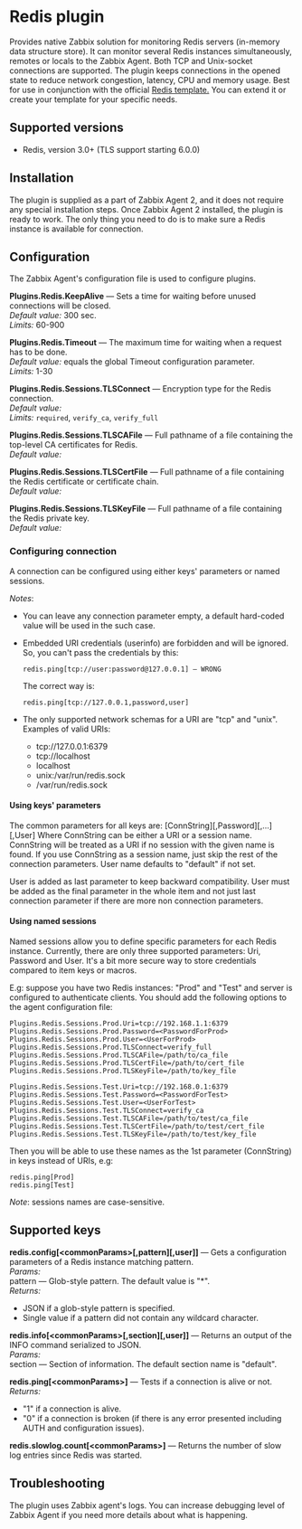 # Redis plugin
Provides native Zabbix solution for monitoring Redis servers (in-memory data structure store). It can monitor several 
Redis instances simultaneously, remotes or locals to the Zabbix Agent. Both TCP and Unix-socket connections are 
supported. The plugin keeps connections in the opened state to reduce network congestion, latency, CPU and 
memory usage. Best for use in conjunction with the official 
[Redis template.](https://git.zabbix.com/projects/ZBX/repos/zabbix/browse/templates/db/redis)
You can extend it or create your template for your specific needs. 

## Supported versions
* Redis, version 3.0+ (TLS support starting 6.0.0)

## Installation
The plugin is supplied as a part of Zabbix Agent 2, and it does not require any special installation steps. Once 
Zabbix Agent 2 installed, the plugin is ready to work. The only thing you need to do is to make sure a Redis 
instance is available for connection.

## Configuration
The Zabbix Agent's configuration file is used to configure plugins.

**Plugins.Redis.KeepAlive** — Sets a time for waiting before unused connections will be closed.  
*Default value:* 300 sec.  
*Limits:* 60-900

**Plugins.Redis.Timeout** — The maximum time for waiting when a request has to be done.  
*Default value:* equals the global Timeout configuration parameter.  
*Limits:* 1-30

**Plugins.Redis.Sessions.TLSConnect** — Encryption type for the Redis connection.  
*Default value:*  
*Limits:* `required`, `verify_ca`, `verify_full`

**Plugins.Redis.Sessions.TLSCAFile** — Full pathname of a file containing the top-level CA certificates for Redis.  
*Default value:*

**Plugins.Redis.Sessions.TLSCertFile** — Full pathname of a file containing the Redis certificate or certificate chain.  
*Default value:*

**Plugins.Redis.Sessions.TLSKeyFile** — Full pathname of a file containing the Redis private key.  
*Default value:*

### Configuring connection
A connection can be configured using either keys' parameters or named sessions.     

*Notes*:  
* You can leave any connection parameter empty, a default hard-coded value will be used in the such case.
* Embedded URI credentials (userinfo) are forbidden and will be ignored. So, you can't pass the credentials by this:   
  
      redis.ping[tcp://user:password@127.0.0.1] — WRONG  
  
  The correct way is:
    
      redis.ping[tcp://127.0.0.1,password,user]
      
* The only supported network schemas for a URI are "tcp" and "unix".  
Examples of valid URIs:
    - tcp://127.0.0.1:6379
    - tcp://localhost
    - localhost
    - unix:/var/run/redis.sock
    - /var/run/redis.sock
      
#### Using keys' parameters
The common parameters for all keys are: [ConnString][,Password][,...][,User]
Where ConnString can be either a URI or a session name.
ConnString will be treated as a URI if no session with the given name is found.
If you use ConnString as a session name, just skip the rest of the connection parameters.
User name defaults to "default" if not set.

User is added as last parameter to keep backward compatibility. User must be added as the final parameter in the whole
item and not just last connection parameter if there are more non connection parameters.
 
#### Using named sessions
Named sessions allow you to define specific parameters for each Redis instance. Currently, there are only three
supported parameters: Uri, Password and User. It's a bit more secure way to store credentials compared to item keys or
macros.  

E.g: suppose you have two Redis instances: "Prod" and "Test" and server is configured to authenticate clients.
You should add the following options to the agent configuration file:   

    Plugins.Redis.Sessions.Prod.Uri=tcp://192.168.1.1:6379  
    Plugins.Redis.Sessions.Prod.Password=<PasswordForProd>  
    Plugins.Redis.Sessions.Prod.User=<UserForProd>
    Plugins.Redis.Sessions.Prod.TLSConnect=verify_full
    Plugins.Redis.Sessions.Prod.TLSCAFile=/path/to/ca_file
    Plugins.Redis.Sessions.Prod.TLSCertFile=/path/to/cert_file
    Plugins.Redis.Sessions.Prod.TLSKeyFile=/path/to/key_file

    Plugins.Redis.Sessions.Test.Uri=tcp://192.168.0.1:6379   
    Plugins.Redis.Sessions.Test.Password=<PasswordForTest>  
    Plugins.Redis.Sessions.Test.User=<UserForTest>
    Plugins.Redis.Sessions.Test.TLSConnect=verify_ca
    Plugins.Redis.Sessions.Test.TLSCAFile=/path/to/test/ca_file
    Plugins.Redis.Sessions.Test.TLSCertFile=/path/to/test/cert_file
    Plugins.Redis.Sessions.Test.TLSKeyFile=/path/to/test/key_file

Then you will be able to use these names as the 1st parameter (ConnString) in keys instead of URIs, e.g:

    redis.ping[Prod]
    redis.ping[Test]

*Note*: sessions names are case-sensitive.

## Supported keys
**redis.config[\<commonParams\>[,pattern][,user]]** — Gets a configuration parameters of a Redis instance matching pattern.  
*Params:*  
pattern — Glob-style pattern. The default value is "*".  
*Returns:*
- JSON if a glob-style pattern is specified.
- Single value if a pattern did not contain any wildcard character.

**redis.info[\<commonParams\>[,section][,user]]** — Returns an output of the INFO command serialized to JSON.  
*Params:*  
section — Section of information. The default section name is "default".

**redis.ping[\<commonParams\>]** — Tests if a connection is alive or not.  
*Returns:*
- "1" if a connection is alive.
- "0" if a connection is broken (if there is any error presented including AUTH and configuration issues).

**redis.slowlog.count[\<commonParams\>]** — Returns the number of slow log entries since Redis was started.

## Troubleshooting
The plugin uses Zabbix agent's logs. You can increase debugging level of Zabbix Agent if you need more details about 
what is happening. 
